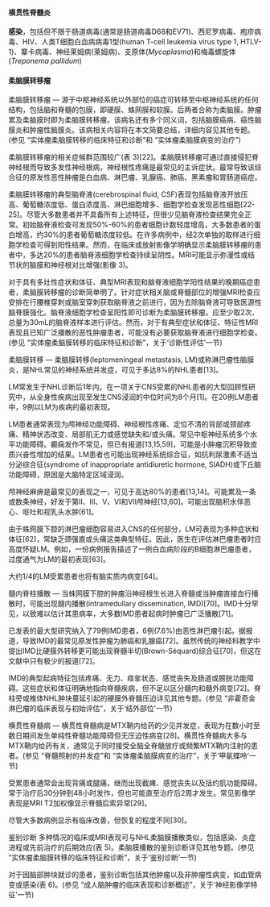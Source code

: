#### 横贯性脊髓炎

**感染**，包括但不限于肠道病毒(通常是肠道病毒D68和EV71)、西尼罗病毒、疱疹病毒、HIV、人类T细胞白血病病毒1型(human T-cell leukemia virus type 1, HTLV-1)、寨卡病毒、神经莱姆病(莱姆病)、支原体(_Mycoplasma_)和梅毒螺旋体(_Treponema pallidum_)

#### 柔脑膜转移瘤
柔脑膜转移瘤 — 源于中枢神经系统以外部位的癌症可转移至中枢神经系统的任何结构，包括脑和脊髓的包膜，即硬膜、蛛网膜和软膜。后两者合称为柔脑膜。肿瘤累及柔脑膜时即为柔脑膜转移瘤。该病名还有多个同义词，包括脑膜癌病、癌性脑膜炎和肿瘤性脑膜炎。该病相关内容将在本文简要总结，详细内容见其他专题。(参见 “实体瘤柔脑膜转移的临床特征和诊断”和 “实体瘤柔脑膜病变的治疗”)

柔脑膜转移瘤的相关症候群范围较广(表 3)[22]。柔脑膜转移瘤可通过直接侵犯脊神经根而导致多发性神经根病，神经根性疼痛是最常见的主诉症状。最常导致该综合征的原发性恶性肿瘤是白血病、淋巴瘤、乳腺癌、肺癌、黑素瘤和胃肠道癌症。

柔脑膜转移瘤的典型脑脊液(cerebrospinal fluid, CSF)表现包括脑脊液开放压高、葡萄糖浓度低、蛋白浓度高、淋巴细胞增多、细胞学检查发现恶性细胞[22-25]。尽管大多数患者并不具备所有上述特征，但很少见脑脊液检查结果完全正常。初始脑脊液检查可发现50%-60%的患者细胞计数轻度增高，大多数患者的蛋白增高，约30%的患者葡萄糖浓度较低。在许多病例中，经2次单独的取样进行细胞学检查可得到阳性结果。然而，在临床或放射影像学明确显示柔脑膜转移瘤的患者中，多达20%的患者脑脊液细胞学检查持续呈阴性。MRI可能显示弥漫性或结节状的脑膜和神经根对比增强(影像 3)。

对于具有多灶性症状和体征、典型MRI表现和脑脊液细胞学阳性结果的晚期癌症患者，柔脑膜转移瘤的诊断简单明了。针对症状相关脑或脊髓部位的增强MRI检查应安排在行腰椎穿刺或脑室穿刺获取脑脊液之前进行，因为去除脑脊液可导致医源性脑脊膜强化。脑脊液细胞学检查呈阳性即可诊断为柔脑膜转移瘤。应至少取2次、总量为30mL的脑脊液样本进行评估。然而，对于有典型症状和体征、特征性MRI表现且已知广泛播散的恶性肿瘤患者，可能没有必要获取脑脊液进行细胞学检查。(参见 “实体瘤柔脑膜转移的临床特征和诊断”，关于‘诊断性评估’一节)

柔脑膜转移 — 柔脑膜转移(leptomeningeal metastasis, LM)或称淋巴瘤性脑膜炎，是NHL常见的神经系统并发症，可见于多达8%的NHL患者[13]。

LM常发生于NHL诊断后1年内。在一项关于CNS受累的NHL患者的大型回顾性研究中，从全身性疾病出现至发生CNS浸润的中位时间为8个月[1]。在20例LM患者中，9例以LM为疾病的最初表现。

LM患者通常表现为颅神经功能障碍、神经根性疼痛、定位不清的背部或颈部疼痛、精神状态改变、局部肌无力或感觉缺失和/或头痛。常见中枢神经系统多个水平功能障碍。癫痫发作不常见，但已有报道[13,15,59]，可能是小肿瘤沉积导致皮质兴奋性增加的结果。LM患者也可能出现神经系统综合征，如抗利尿激素不适当分泌综合征(syndrome of inappropriate antidiuretic hormone, SIADH)或下丘脑功能障碍，原因是大脑特定区域浸润。

颅神经麻痹是最常见的表现之一，可见于高达80%的患者[13,14]。可能累及一条或数条神经，好发于第Ⅱ、Ⅲ、Ⅴ、Ⅵ和Ⅶ颅神经[13,60]。可能出现脑积水伴恶心、呕吐和视乳头水肿[61]。

由于蛛网膜下腔的淋巴瘤细胞容易进入CNS的任何部分，LM可表现为多种症状和体征[62]，常缺乏颈强直或头痛这类典型特征。因此，医生在评估淋巴瘤患者时应高度怀疑LM。例如，一份病例报告描述了一例白血病阶段的B细胞淋巴瘤患者，过度通气为LM的最初表现[63]。

大约1/4的LM受累患者也将有脑实质内病变[64]。

髓内脊柱播散 — 当蛛网膜下腔的肿瘤沿神经根生长进入脊髓或当肿瘤直接血行播散时，可能出现髓内播散(intramedullary dissemination, IMD)[70]。IMD十分罕见，以致难以估计其患病率，大多数IMD患者起病时肿瘤已广泛播散[71]。

已发表的最大型研究纳入了79例IMD患者，6例(7.6%)由恶性淋巴瘤引起。据报道，导致IMD的最常见原发性肿瘤为肺癌和乳腺癌[72]。虽然传统的神经科教学中提出IMD比硬膜外转移更可能出现脊髓半切(Brown-Séquard)综合征[70]，但这在文献中只有极少的报道[72]。

IMD的典型起病特征包括疼痛、无力、痉挛状态、感觉丧失及肠道或膀胱功能障碍。这些症状和体征明确地指向脊髓疾病，但不足以区分髓内和髓外病变[72]。脊柱旁或椎体NHL肿块蔓延引起的硬膜外脊髓压迫详见其他专题。(参见 “非霍奇金淋巴瘤的临床表现与初始评估”，关于‘结外部位’一节)



横贯性脊髓病 — 横贯性脊髓病是MTX鞘内给药的少见并发症，表现为在数小时至数日期间发生单纯性脊髓功能障碍但无压迫性病变[28]。横贯性脊髓病大多与MTX鞘内给药有关，通常见于同时接受全脑全脊髓放疗或频繁MTX鞘内注射的患者。(参见 “脊髓照射的并发症”和 “实体瘤柔脑膜病变的治疗”，关于‘甲氨蝶呤’一节)

受累患者通常会出现背痛或腿痛，继而出现截瘫、感觉丧失以及括约肌功能障碍。常于治疗后30分钟到48小时发作，但也可能直至治疗后2周才发生。常见影像学表现是MRI T2加权像显示脊髓后索异常[29]。

尽管大多数病例显示有临床改善，但恢复的程度不同[30]。


鉴别诊断
多种情况的临床或MRI表现可与NHL柔脑膜播散类似，包括感染、炎症进程或先前治疗的后期效应(表 5)。柔脑膜播散的鉴别诊断详见其他专题。(参见 “实体瘤柔脑膜转移的临床特征和诊断”，关于‘鉴别诊断’一节)

对于因脑部肿块就诊的患者，鉴别诊断包括其他肿瘤以及非肿瘤性病变，如血管病变或感染(表 6)。(参见 “成人脑肿瘤的临床表现和诊断概述”，关于‘神经影像学特征’一节)

